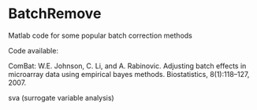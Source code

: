 # BatchRemove
Matlab code for some popular batch correction methods 

Code available:

ComBat:  W.E. Johnson, C. Li, and A. Rabinovic. 
         Adjusting batch effects in microarray data using empirical bayes methods. Biostatistics, 8(1):118–127, 2007.
      
         
  sva (surrogate variable analysis)
